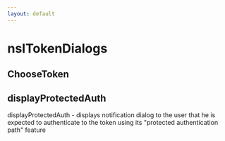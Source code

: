 ```yaml
---
layout: default
---
```


# nsITokenDialogs #

## ChooseToken ##

## displayProtectedAuth ##

displayProtectedAuth - displays notification dialog to the user 
that he is expected to authenticate to the token using its
"protected authentication path" feature


